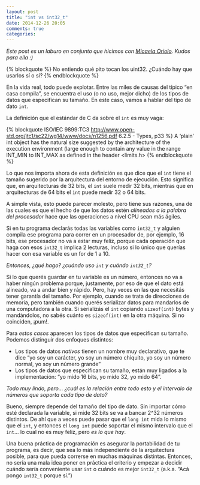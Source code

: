 ```yaml
---
layout: post
title: "int vs int32_t"
date: 2014-12-26 20:05
comments: true
categories:
---
```


_Este post es un laburo en conjunto que hicimos con [Micaela Oriolo](http://github.com/micaelaoriolo). Kudos para ella :)_

{% blockquote %}
No entiendo qué pito tocan los uint32. ¿Cuándo hay que usarlos sí o sí?
{% endblockquote %}

En la vida real, todo puede explotar. Entre las miles de causas del típico “en casa compila”, se encuentra el uso (o no uso, mejor dicho) de los tipos de datos que especifican su tamaño. En este caso, vamos a hablar del tipo de dato `int`.<!--more-->

La definición que el estándar de C da sobre el `int` es muy vaga:

{% blockquote ISO/IEC 9899:TC3 http://www.open-std.org/jtc1/sc22/wg14/www/docs/n1256.pdf 6.2.5 - Types, p33 %}
A ‘plain’ int object has the natural size suggested by the architecture of the execution environment (large enough to contain any value in the range INT_MIN to INT_MAX as defined in the header <limits.h>
{% endblockquote %}

Lo que nos importa ahora de esta definición es que dice que el `int` tiene el tamaño sugerido por la arquitectura del entorno de ejecución. Esto significa que, en arquitecturas de 32 bits, el `int` suele medir 32 bits, mientras que en arquitecturas de 64 bits el `int` puede medir 32 o 64 bits.

A simple vista, esto puede parecer molesto, pero tiene sus razones, una de las cuales es que el hecho de que los datos estén _alineados a la palabra del procesador_ hace que las operaciones a nivel CPU sean más ágiles.

Si en tu programa declarás todas las variables como `int32_t` y alguien compila ese programa para correr en un procesador de, por ejemplo, 16 bits, ese procesador no va a estar muy feliz, porque cada operación que haga con esos `int32_t` implica 2 lecturas, incluso si lo único que querías hacer con esa variable es un for de 1 a 10.

_Entonces, ¿qué hago? ¿cuándo uso `int` y cuándo `int32_t`?_

Si lo que querés guardar en tu variable es un número, entonces no va a haber ningún problema porque, justamente, por eso de que el dato está alineado, va a andar bien y rápido. Pero, hay veces en las que necesitás tener garantía del tamaño. Por ejemplo, cuando se trata de direcciones de memoria, pero también cuando querés serializar datos para mandarlos de una computadora a la otra. Si serializás el `int` copiando `sizeof(int)` bytes y mandándolos, no sabés cuánto es `sizeof(int)` en la otra máquina. Si no coinciden, ¡pum!.

Para _estos casos_ aparecen los tipos de datos que especifican su tamaño. Podemos distinguir dos enfoques distintos:

* Los tipos de datos _nativos_ tienen un nombre muy declarativo, que te dice “yo soy un carácter, yo soy un número chiquito, yo soy un número normal, yo soy un número grande”
* Los tipos de datos que especifican su tamaño, están muy ligados a la implementación: “yo mido 16 bits, yo mido 32, yo mido 64”.

_Todo muy lindo, pero... ¿cuál es la relación entre todo esto y el intervalo de números que soporta cada tipo de dato?_

Bueno, siempre depende del tamaño del tipo de dato. Sin importar cómo esté declarada la variable, si mide 32 bits se va a bancar 2^32 números distintos. De ahí que a veces puede pasar que el `long int` mida lo mismo que el `int`, y entonces el `long int` puede soportar el mismo intervalo que el `int`... lo cual no es muy feliz, pero _es lo que hay_.

Una buena práctica de programación es asegurar la portabilidad de tu programa, es decir, que sea lo más independiente de la arquitectura posible, para que pueda correrse en muchas máquinas distintas. Entonces, no sería una mala idea poner en práctica el criterio y empezar a decidir cuándo sería conveniente usar `int` o cuándo es mejor `int32_t` (a.k.a. “Acá pongo `int32_t` porque sí.”)
